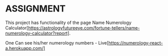 # ASSIGNMENT

This project has functionality of the page Name Numerology Calculator[https://astrologyfutureeye.com/fortune-tellers/name-numerology-calculator?report].

One Can see his/her numerology numbers - Live[https://numerology-react-a.herokuapp.com/]
